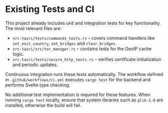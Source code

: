 # Existing Tests and CI

This project already includes unit and integration tests for key functionality.
The most relevant files are:

- `src-tauri/tests/commands_tests.rs` – covers command handlers like
  `set_exit_country`, `set_bridges` and `clear_bridges`.
- `src-tauri/src/tor_manager.rs` – contains tests for the GeoIP cache logic.
- `src-tauri/tests/secure_http_tests.rs` – verifies certificate initialization
  and periodic updates.

Continuous integration runs these tests automatically. The workflow defined in
`.github/workflows/ci.yml` executes `cargo test` for the backend and
performs Svelte type checking.

No additional test implementation is required for these features. When running
`cargo test` locally, ensure that system libraries such as `glib-2.0` are
installed, otherwise the build will fail.

